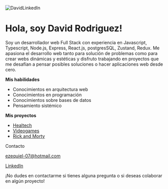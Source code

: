 ![DavidLinkedIn](https://media.licdn.com/dms/image/D4D16AQHvYPlaUPZgwg/profile-displaybackgroundimage-shrink_350_1400/0/1698894908827?e=1704931200&v=beta&t=WCPJZc-P2C5Ipb-lRzbha7Bwuye3DYBwdGTCwam_7oc)

# Hola, soy **David Rodriguez**!

Soy un desarrollador web Full Stack con experiencia en Javascript, Typescript, Node.js, Express, React.js, postgresSQL, Zustand, Redux. Me apasiona el desarrollo web tanto para solución de problemas como para crear webs dinámicas y estéticas y disfruto trabajando en proyectos que me desafían a pensar posibles soluciones o hacer aplicaciones web desde cero.

**Mis habilidades**

- Conocimientos en arquitectura web
- Conocimientos en programación
- Conocimientos sobre bases de datos
- Pensamiento sistémico

  
**Mis proyectos**
* [Healtech](https://healtech.tech)
* [Videogames](https://github.com/David-Rodriguez-1/PI-Videogames-main)
* [Rick and Morty](https://github.com/David-Rodriguez-1/App-Rick-And-Morty)


Contacto

ezequiel-07@hotmail.com

[LinkedIn](https://www.linkedin.com/in/david-rodriguez--/)


¡No dudes en contactarme si tienes alguna pregunta o si deseas colaborar en algún proyecto!
